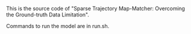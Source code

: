 This is the source code of "Sparse Trajectory Map-Matcher: Overcoming the Ground-truth Data Limitation".

Commands to run the model are in run.sh.



